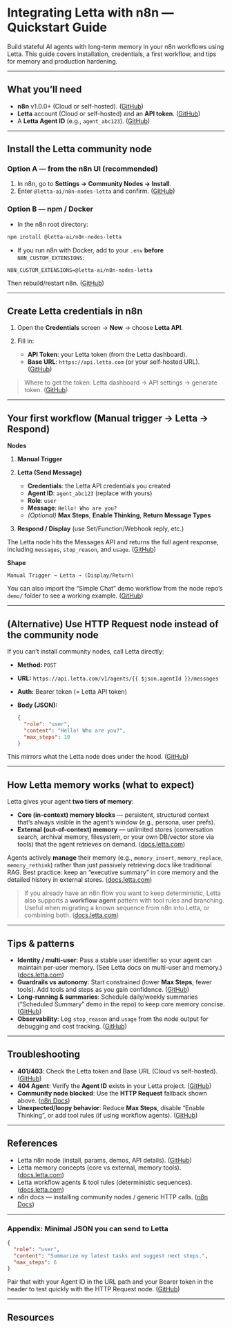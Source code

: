 # Integrating Letta with n8n — Quickstart Guide

Build stateful AI agents with long-term memory in your n8n workflows using Letta. This guide covers installation, credentials, a first workflow, and tips for memory and production hardening.

---

## What you’ll need

* **n8n** v1.0.0+ (Cloud or self-hosted). ([GitHub][1])
* **Letta** account (Cloud or self-hosted) and an **API token**. ([GitHub][1])
* A **Letta Agent ID** (e.g., `agent_abc123`). ([GitHub][1])

---

## Install the Letta community node

### Option A — from the n8n UI (recommended)

1. In n8n, go to **Settings → Community Nodes → Install**.
2. Enter `@letta-ai/n8n-nodes-letta` and confirm. ([GitHub][1])

### Option B — npm / Docker

* In the n8n root directory:

```bash
npm install @letta-ai/n8n-nodes-letta
```

* If you run n8n with Docker, add to your `.env` **before** `N8N_CUSTOM_EXTENSIONS`:

```
N8N_CUSTOM_EXTENSIONS=@letta-ai/n8n-nodes-letta
```

Then rebuild/restart n8n. ([GitHub][1])

---

## Create Letta credentials in n8n

1. Open the **Credentials** screen → **New** → choose **Letta API**.
2. Fill in:

   * **API Token**: your Letta token (from the Letta dashboard).
   * **Base URL**: `https://api.letta.com` (or your self-hosted URL). ([GitHub][1])

> Where to get the token: Letta dashboard → API settings → generate token. ([GitHub][1])

---

## Your first workflow (Manual trigger → Letta → Respond)

**Nodes**

1. **Manual Trigger**
2. **Letta (Send Message)**

   * **Credentials**: the Letta API credentials you created
   * **Agent ID**: `agent_abc123` (replace with yours)
   * **Role**: `user`
   * **Message**: `Hello! Who are you?`
   * *(Optional)* **Max Steps**, **Enable Thinking**, **Return Message Types**
3. **Respond / Display** (use Set/Function/Webhook reply, etc.)

The Letta node hits the Messages API and returns the full agent response, including `messages`, `stop_reason`, and `usage`. ([GitHub][1])

**Shape**

```
Manual Trigger → Letta → (Display/Return)
```

You can also import the “Simple Chat” demo workflow from the node repo’s `demo/` folder to see a working example. ([GitHub][1])

---

## (Alternative) Use HTTP Request node instead of the community node

If you can’t install community nodes, call Letta directly:

* **Method:** `POST`
* **URL:** `https://api.letta.com/v1/agents/{{ $json.agentId }}/messages`
* **Auth:** Bearer token (= Letta API token)
* **Body (JSON):**

  ```json
  {
    "role": "user",
    "content": "Hello! Who are you?",
    "max_steps": 10
  }
  ```

This mirrors what the Letta node does under the hood. ([GitHub][1])

---

## How Letta memory works (what to expect)

Letta gives your agent **two tiers of memory**:

* **Core (in-context) memory blocks** — persistent, structured context that’s always visible in the agent’s window (e.g., persona, user prefs).
* **External (out-of-context) memory** — unlimited stores (conversation search, archival memory, filesystem, or your own DB/vector store via tools) that the agent retrieves on demand. ([docs.letta.com][2])

Agents actively **manage** their memory (e.g., `memory_insert`, `memory_replace`, `memory_rethink`) rather than just passively retrieving docs like traditional RAG. Best practice: keep an “executive summary” in core memory and the detailed history in external stores. ([docs.letta.com][2])

> If you already have an n8n flow you want to keep deterministic, Letta also supports a **workflow agent** pattern with tool rules and branching. Useful when migrating a known sequence from n8n into Letta, or combining both. ([docs.letta.com][3])

---

## Tips & patterns

* **Identity / multi-user**: Pass a stable user identifier so your agent can maintain per-user memory. (See Letta docs on multi-user and memory.) ([docs.letta.com][2])
* **Guardrails vs autonomy**: Start constrained (lower **Max Steps**, fewer tools). Add tools and steps as you gain confidence. ([GitHub][1])
* **Long-running & summaries**: Schedule daily/weekly summaries (“Scheduled Summary” demo in the repo) to keep core memory concise. ([GitHub][1])
* **Observability**: Log `stop_reason` and `usage` from the node output for debugging and cost tracking. ([GitHub][1])

---

## Troubleshooting

* **401/403**: Check the Letta token and Base URL (Cloud vs self-hosted). ([GitHub][1])
* **404 Agent**: Verify the **Agent ID** exists in your Letta project. ([GitHub][1])
* **Community node blocked**: Use the **HTTP Request** fallback shown above. ([n8n Docs][4])
* **Unexpected/loopy behavior**: Reduce **Max Steps**, disable “Enable Thinking”, or add tool rules (if using workflow agents). ([GitHub][1])

---

## References

* Letta n8n node (install, params, demos, API details). ([GitHub][1])
* Letta memory concepts (core vs external, memory tools). ([docs.letta.com][2])
* Letta workflow agents & tool rules (deterministic sequences). ([docs.letta.com][3])
* n8n docs — installing community nodes / generic HTTP calls. ([n8n Docs][4])

---

### Appendix: Minimal JSON you can send to Letta

```json
{
  "role": "user",
  "content": "Summarize my latest tasks and suggest next steps.",
  "max_steps": 6
}
```

Pair that with your Agent ID in the URL path and your Bearer token in the header to test quickly with the HTTP Request node. ([GitHub][1])

---

## Resources

[1]: https://github.com/letta-ai/n8n-nodes-letta "GitHub - letta-ai/n8n-nodes-letta: This is the official n8n node that allows you to integrate Letta AI agents into your n8n workflows."
[2]: https://docs.letta.com/guides/agents/memory "Agent Memory | Letta"
[3]: https://docs.letta.com/guides/agents/architectures/workflows "Workflows | Letta"
[4]: https://docs.n8n.io/integrations/ "n8n Integrations Documentation and Guides | n8n Docs "
